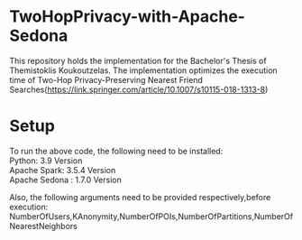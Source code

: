 # TwoHopPrivacy-with-Apache-Sedona
This repository holds the implementation for the Bachelor's Thesis of Themistoklis Koukoutzelas. The implementation optimizes the execution time of Two-Hop Privacy-Preserving Nearest Friend Searches(https://link.springer.com/article/10.1007/s10115-018-1313-8)

# Setup
To run the above code, the following need to be installed: <br />
Python: 3.9 Version <br />
Apache Spark: 3.5.4 Version <br />
Apache Sedona : 1.7.0 Version

Also, the following arguments need to be provided respectively,before execution: NumberOfUsers,KAnonymity,NumberOfPOIs,NumberOfPartitions,NumberOfNearestNeighbors
